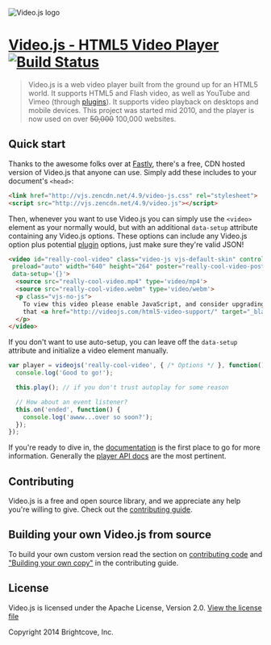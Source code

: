 ![Video.js logo](https://i.cloudup.com/C3nAUZ-l4c.png)

# [Video.js - HTML5 Video Player](http://videojs.com)  [![Build Status](https://travis-ci.org/videojs/video.js.png?branch=master)](https://travis-ci.org/videojs/video.js)

> Video.js is a web video player built from the ground up for an HTML5 world. It supports HTML5 and Flash video, as well as YouTube and Vimeo (through [plugins](https://github.com/videojs/video.js/wiki/Plugins)). It supports video playback on desktops and mobile devices. This project was started mid 2010, and the player is now used on over ~~50,000~~ 100,000 websites.

## Quick start
Thanks to the awesome folks over at [Fastly](http://www.fastly.com/), there's a free, CDN hosted version of Video.js that anyone can use. Simply add these includes to your document's
`<head>`:

```html
<link href="http://vjs.zencdn.net/4.9/video-js.css" rel="stylesheet">
<script src="http://vjs.zencdn.net/4.9/video.js"></script>
```

Then, whenever you want to use Video.js you can simply use the `<video>` element as your normally would, but with an additional `data-setup` attribute containing any Video.js options. These options
can include any Video.js option plus potential [plugin](https://github.com/videojs/video.js/wiki/Plugins) options, just make sure they're valid JSON!

```html
<video id="really-cool-video" class="video-js vjs-default-skin" controls
 preload="auto" width="640" height="264" poster="really-cool-video-poster.jpg"
 data-setup='{}'>
  <source src="really-cool-video.mp4" type='video/mp4'>
  <source src="really-cool-video.webm" type='video/webm'>
  <p class="vjs-no-js">
    To view this video please enable JavaScript, and consider upgrading to a web browser
    that <a href="http://videojs.com/html5-video-support/" target="_blank">supports HTML5 video</a>
  </p>
</video>
```

If you don't want to use auto-setup, you can leave off the `data-setup` attribute and initialize a video element manually.

```javascript
var player = videojs('really-cool-video', { /* Options */ }, function() {
  console.log('Good to go!');

  this.play(); // if you don't trust autoplay for some reason

  // How about an event listener?
  this.on('ended', function() {
    console.log('awww...over so soon?');
  });
});
```

If you're ready to dive in, the [documentation](docs/index.md) is the first place to go for more information. Generally the
[player API docs](docs/api/vjs.Player.md) are the most pertinent.

## Contributing
Video.js is a free and open source library, and we appreciate any help you're willing to give. Check out the [contributing guide](CONTRIBUTING.md).

## Building your own Video.js from source
To build your own custom version read the section on [contributing code](CONTRIBUTING.md#contributing-code) and ["Building your own copy"](CONTRIBUTING.md#building-your-own-copy-of-videojs) in the contributing guide.

## License

Video.js is licensed under the Apache License, Version 2.0. [View the license file](LICENSE)

Copyright 2014 Brightcove, Inc.
